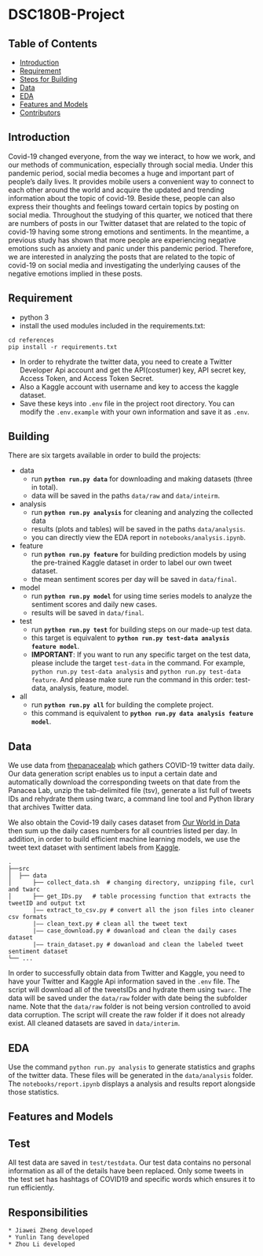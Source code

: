 # DSC180B-Project

## Table of Contents

- [Introduction](#introduction)
- [Requirement](#requirement)
- [Steps for Building](#building)
- [Data](#data)
- [EDA](#EDA)
- [Features and Models](#featuresandmodels)
- [Contributors](#responsibilities)


## Introduction

Covid-19 changed everyone, from the way we interact, to how we work, and our methods of communication, especially through social media. Under this pandemic period, social media becomes a huge and important part of people’s daily lives. It provides mobile users a convenient way to connect to each other around the world and acquire the updated and trending information about the topic of covid-19. Beside these, people can also express their thoughts and feelings toward certain topics by posting on social media. Throughout the studying of this quarter, we noticed that there are numbers of posts in our Twitter dataset that are related to the topic of covid-19 having some strong emotions and sentiments. In the meantime, a previous study has shown that more people are experiencing negative emotions such as anxiety and panic under this pandemic period. Therefore, we are interested in analyzing the posts that are related to the topic of covid-19 on social media and investigating the underlying causes of the negative emotions implied in these posts.


## Requirement

- python 3
- install the used modules included in the requirements.txt:
```
cd references
pip install -r requirements.txt
```
- In order to rehydrate the twitter data, you need to create a Twitter Developer Api account and get the API(costumer) key, API secret key, Access Token, and Access Token Secret.
- Also a Kaggle account with username and key to access the kaggle dataset.
- Save these keys into `.env` file in the project root directory. You can modify the `.env.example` with your own information and save it as `.env`.


## Building

There are six targets available in order to build the projects:
* data
    - run **`python run.py data`** for downloading and making datasets (three in total).
    - data will be saved in the paths `data/raw` and `data/inteirm`.
* analysis
    - run **`python run.py analysis`** for cleaning and analyzing the collected data
    - results (plots and tables) will be saved in the paths `data/analysis`.
    - you can directly view the EDA report in `notebooks/analysis.ipynb`.
* feature
    - run **`python run.py feature`** for building prediction models by using the pre-trained Kaggle dataset in order to label our own tweet dataset.
    - the mean sentiment scores per day will be saved in `data/final`.
* model
    - run **`python run.py model`** for using time series models to analyze the sentiment scores and daily new cases.
    - results will be saved in `data/final`.
* test
    - run **`python run.py test`** for building steps on our made-up test data.
    - this target is equivalent to **`python run.py test-data analysis feature model`**.
    - **IMPORTANT**: If you want to run any specific target on the test data, please include the target `test-data` in the command. For example, `python run.py test-data analysis` and `python run.py test-data feature`. And please make sure run the command in this order: test-data, analysis, feature, model.
* all
    - run **`python run.py all`** for building the complete project.
    - this command is equivalent to **`python run.py data analysis feature model`**.


## Data

We use data from [thepanacealab](https://github.com/thepanacealab) which gathers COVID-19 twitter data daily. Our data generation script enables us to input a certain date and automatically download the corresponding tweets on that date from the Panacea Lab, unzip the tab-delimited file (tsv), generate a list full of tweets IDs and rehydrate them using twarc, a command line tool and Python library that archives Twitter data.

We also obtain the Covid-19 daily cases dataset from [Our World in Data](https://github.com/owid/covid-19-data/tree/master/public/data) then sum up the daily cases numbers for all countries listed per day. In addition, in order to build efficient machine learning models, we use the tweet text dataset with sentiment labels from [Kaggle](https://www.kaggle.com/kazanova/sentiment140).

```
.
├──src
│  ├── data              
│      ├── collect_data.sh  # changing directory, unzipping file, curl and twarc
│      ├── get_IDs.py   # table processing function that extracts the tweetID and output txt
       |—— extract_to_csv.py # convert all the json files into cleaner csv formats
       |—— clean_text.py # clean all the tweet text
       |—— case_download.py # dowanload and clean the daily cases dataset 
       |—— train_dataset.py # dowanload and clean the labeled tweet sentiment dataset
└── ...
```

In order to successfully obtain data from Twitter and Kaggle, you need to have your Twitter and Kaggle Api information saved in the `.env` file. The script will download all of the tweetsIDs and hydrate them using `twarc`. The data will be saved under the `data/raw` folder with date being the subfolder name. Note that the `data/raw` folder is not being version controlled to avoid data corruption. The script will create the raw folder if it does not already exist. All cleaned datasets are saved in `data/interim`.


## EDA

Use the command `python run.py analysis` to generate statistics and graphs of the twitter data. These files will be generated in the `data/analysis` folder. The `notebooks/report.ipynb` displays a analysis and results report alongside those statistics.


## Features and Models


## Test

All test data are saved in `test/testdata`. Our test data contains no personal information as all of the details have been replaced. Only some tweets in the test set has hashtags of COVID19 and specific words which ensures it to run efficiently.


## Responsibilities
```
* Jiawei Zheng developed
* Yunlin Tang developed
* Zhou Li developed
```
